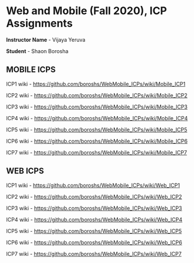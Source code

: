 # Web and Mobile (Fall 2020), ICP Assignments

**Instructor Name** - Vijaya Yeruva

**Student** - Shaon Borosha

## MOBILE ICPS

ICP1 wiki - https://github.com/boroshs/WebMobile_ICPs/wiki/Mobile_ICP1

ICP2 wiki - https://github.com/boroshs/WebMobile_ICPs/wiki/Mobile_ICP2

ICP3 wiki - https://github.com/boroshs/WebMobile_ICPs/wiki/Mobile_ICP3

ICP4 wiki - https://github.com/boroshs/WebMobile_ICPs/wiki/Mobile_ICP4

ICP5 wiki - https://github.com/boroshs/WebMobile_ICPs/wiki/Mobile_ICP5

ICP6 wiki - https://github.com/boroshs/WebMobile_ICPs/wiki/Mobile_ICP6

ICP7 wiki - https://github.com/boroshs/WebMobile_ICPs/wiki/Mobile_ICP7


## WEB ICPS

ICP1 wiki - https://github.com/boroshs/WebMobile_ICPs/wiki/Web_ICP1

ICP2 wiki - https://github.com/boroshs/WebMobile_ICPs/wiki/Web_ICP2

ICP3 wiki - https://github.com/boroshs/WebMobile_ICPs/wiki/Web_ICP3

ICP4 wiki - https://github.com/boroshs/WebMobile_ICPs/wiki/Web_ICP4

ICP5 wiki - https://github.com/boroshs/WebMobile_ICPs/wiki/Web_ICP5

ICP6 wiki - https://github.com/boroshs/WebMobile_ICPs/wiki/Web_ICP6

ICP7 wiki - https://github.com/boroshs/WebMobile_ICPs/wiki/Web_ICP7
